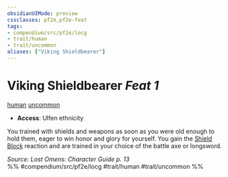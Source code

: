 ```yaml
---
obsidianUIMode: preview
cssclasses: pf2e,pf2e-feat
tags:
- compendium/src/pf2e/locg
- trait/human
- trait/uncommon
aliases: ["Viking Shieldbearer"]
---
```

# Viking Shieldbearer  *Feat 1*  
[human](rules/traits/human.md "Human Ancestry & Heritage Trait")  [uncommon](rules/traits/uncommon.md "Uncommon Rarity Trait")  

- **Access**: Ulfen ethnicity

You trained with shields and weapons as soon as you were old enough to hold them, eager to win honor and glory for yourself. You gain the [Shield Block](compendium/feats/shield-block.md) reaction and are trained in your choice of the battle axe or longsword.

*Source: Lost Omens: Character Guide p. 13*  
%% #compendium/src/pf2e/locg #trait/human #trait/uncommon %%